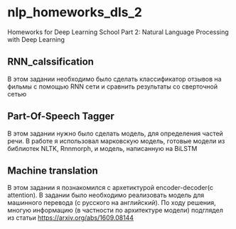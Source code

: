 # nlp_homeworks_dls_2
Homeworks for Deep Learning School Part 2: Natural Language Processing with Deep Learning


## RNN_calssification  
 В этом задании необходимо было сделать классификатор отзывов на фильмы с помощью RNN сети и сравнить результаты со сверточной сетью
 
 
## Part-Of-Speech Tagger
 В этом задании нужно было сделать модель, для определения частей речи. В работе я использовал марковскую модель, готовые модели из библиотек NLTK, Rnnmorph, и модель, написанную на BiLSTM
 
## Machine translation
 В этом задании я познакомился с архетиктурой encoder-decoder(c attention). В задании было необходимо реализовать модель для машинного перевода (с русского на английский).
По ходу решения, многую информацию (в частности по архитектуре модели) подглядел из статьи https://arxiv.org/abs/1609.08144
